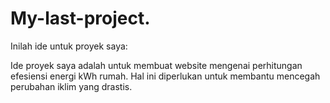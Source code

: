 # My-last-project.

Inilah ide untuk proyek saya:

Ide proyek saya adalah untuk membuat website mengenai perhitungan efesiensi energi kWh rumah. Hal ini diperlukan untuk membantu mencegah perubahan iklim yang drastis. 
